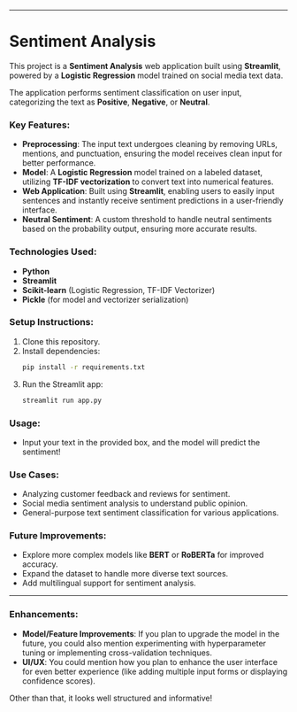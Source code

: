 
---

# Sentiment Analysis

This project is a **Sentiment Analysis** web application built using **Streamlit**, powered by a **Logistic Regression** model trained on social media text data.

The application performs sentiment classification on user input, categorizing the text as **Positive**, **Negative**, or **Neutral**.

### Key Features:
- **Preprocessing**: The input text undergoes cleaning by removing URLs, mentions, and punctuation, ensuring the model receives clean input for better performance.
- **Model**: A **Logistic Regression** model trained on a labeled dataset, utilizing **TF-IDF vectorization** to convert text into numerical features.
- **Web Application**: Built using **Streamlit**, enabling users to easily input sentences and instantly receive sentiment predictions in a user-friendly interface.
- **Neutral Sentiment**: A custom threshold to handle neutral sentiments based on the probability output, ensuring more accurate results.

### Technologies Used:
- **Python**
- **Streamlit**
- **Scikit-learn** (Logistic Regression, TF-IDF Vectorizer)
- **Pickle** (for model and vectorizer serialization)

### Setup Instructions:
1. Clone this repository.
2. Install dependencies:
   ```bash
   pip install -r requirements.txt
   ```
3. Run the Streamlit app:
   ```bash
   streamlit run app.py
   ```

### Usage:
- Input your text in the provided box, and the model will predict the sentiment!

### Use Cases:
- Analyzing customer feedback and reviews for sentiment.
- Social media sentiment analysis to understand public opinion.
- General-purpose text sentiment classification for various applications.

### Future Improvements:
- Explore more complex models like **BERT** or **RoBERTa** for improved accuracy.
- Expand the dataset to handle more diverse text sources.
- Add multilingual support for sentiment analysis.

---

### Enhancements:
- **Model/Feature Improvements**: If you plan to upgrade the model in the future, you could also mention experimenting with hyperparameter tuning or implementing cross-validation techniques.
- **UI/UX**: You could mention how you plan to enhance the user interface for even better experience (like adding multiple input forms or displaying confidence scores).

Other than that, it looks well structured and informative!
